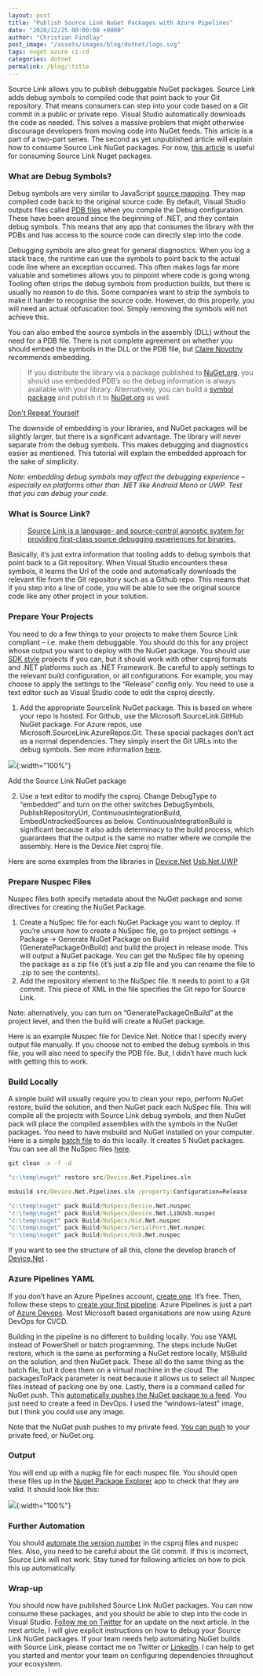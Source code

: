 ```yaml
---
layout: post
title: "Publish Source Link NuGet Packages with Azure Pipelines"
date: "2020/12/25 00:00:00 +0000"
author: "Christian Findlay"
post_image: "/assets/images/blog/dotnet/logo.svg"
tags: nuget azure ci-cd
categories: dotnet
permalink: /blog/:title
---
```


Source Link allows you to publish debuggable NuGet packages. Source Link adds debug symbols to compiled code that point back to your Git repository. That means consumers can step into your code based on a Git commit in a public or private repo. Visual Studio automatically downloads the code as needed. This solves a massive problem that might otherwise discourage developers from moving code into NuGet feeds. This article is a part of a two-part series. The second as yet unpublished article will explain how to consume Source Link NuGet packages. For now, [this article](https://www.meziantou.net/how-to-debug-nuget-packages-using-sourcelink.htm) is useful for consuming Source Link Nuget packages.

### What are Debug Symbols?

Debug symbols are very similar to JavaScript [source mapping](https://developers.google.com/web/tools/chrome-devtools/javascript/source-maps). They map compiled code back to the original source code. By default, Visual Studio outputs files called [PDB files](https://en.wikipedia.org/wiki/Program_database) when you compile the Debug configuration. These have been around since the beginning of .NET, and they contain debug symbols. This means that any app that consumes the library with the PDBs and has access to the source code can directly step into the code.

Debugging symbols are also great for general diagnostics. When you log a stack trace, the runtime can use the symbols to point back to the actual code line where an exception occurred. This often makes logs far more valuable and sometimes allows you to pinpoint where code is going wrong. Tooling often strips the debug symbols from production builds, but there is usually no reason to do this. Some companies want to strip the symbols to make it harder to recognise the source code. However, do this properly, you will need an actual obfuscation tool. Simply removing the symbols will not achieve this.

You can also embed the source symbols in the assembly (DLL) without the need for a PDB file. There is not complete agreement on whether you should embed the symbols in the DLL or the PDB file, but [Claire Novotny](https://twitter.com/clairernovotny) recommends embedding.

> If you distribute the library via a package published to [NuGet.org](https://nuget.org), you should use embedded PDB’s so the debug information is always available with your library. Alternatively, you can build a [symbol package](https://docs.microsoft.com/nuget/create-packages/symbol-packages-snupkg) and publish it to [NuGet.org](https://nuget.org) as well.

[Don't Repeat Yourself](https://devblogs.microsoft.com/dotnet/producing-packages-with-source-link/#dont-repeat-yourself)

The downside of embedding is your libraries, and NuGet packages will be slightly larger, but there is a significant advantage. The library will never separate from the debug symbols. This makes debugging and diagnostics easier as mentioned. This tutorial will explain the embedded approach for the sake of simplicity.

_Note: embedding debug symbols may affect the debugging experience – especially on platforms other than .NET like Android Mono or UWP. Test that you can debug your code._

### What is Source Link?

> [Source Link is a language- and source-control agnostic system for providing first-class source debugging experiences for binaries.](https://github.com/dotnet/sourcelink)

Basically, it’s just extra information that tooling adds to debug symbols that point back to a Git repository. When Visual Studio encounters these symbols, it learns the Url of the code and automatically downloads the relevant file from the Git repository such as a Github repo. This means that if you step into a line of code, you will be able to see the original source code like any other project in your solution.

### Prepare Your Projects

You need to do a few things to your projects to make them Source Link compliant – i.e. make them debuggable. You should do this for any project whose output you want to deploy with the NuGet package. You should use [SDK style](https://docs.microsoft.com/en-us/dotnet/core/project-sdk/overview) projects if you can, but it should work with other csproj formats and .NET platforms such as .NET Framework. Be careful to apply settings to the relevant build configuration, or all configurations. For example, you may choose to apply the settings to the “Release” config only. You need to use a text editor such as Visual Studio code to edit the csproj directly.

1.  Add the appropriate Sourcelink NuGet package. This is based on where your repo is hosted. For Github, use the Microsoft.SourceLink.GitHub NuGet package. For Azure repos, use Microsoft.SourceLink.AzureRepos.Git. These special packages don’t act as a normal dependencies. They simply insert the Git URLs into the debug symbols. See more information [here](https://github.com/dotnet/sourcelink#githubcom-and-github-enterprise).

![](/assets/images/blog/dotnet/nuget.png){:width="100%"}

Add the Source Link NuGet package

2.  Use a text editor to modify the csproj. Change DebugType to “embedded” and turn on the other switches DebugSymbols, PublishRepositoryUrl, ContinuousIntegrationBuild, EmbedUntrackedSources as below. ContinuousIntegrationBuild is significant because it also adds determinacy to the build process, which guarantees that the output is the same no matter where we compile the assembly. Here is the Device.Net csproj file.

<script src="https://gist.github.com/MelbourneDeveloper/0151dc2e6da2cc41f4e9901a4f66b253.js"></script>

Here are some examples from the libraries in [Device.Net](https://github.com/MelbourneDeveloper/Device.Net/blob/57cdf6b00b64bf651d943eca1946f85b1c5035e3/src/Device.Net/Device.Net.csproj#L9) [Usb.Net.UWP](https://github.com/MelbourneDeveloper/Device.Net/blob/57cdf6b00b64bf651d943eca1946f85b1c5035e3/src/Usb.Net.UWP/Usb.Net.UWP.csproj#L21)

### Prepare Nuspec Files

Nuspec files both specify metadata about the NuGet package and some directives for creating the NuGet Package.

1.  Create a NuSpec file for each NuGet Package you want to deploy. If you’re unsure how to create a NuSpec file, go to project settings -> Package -> Generate NuGet Package on Build (GeneratePackageOnBuild) and build the project in release mode. This will output a NuGet package. You can get the NuSpec file by opening the package as a zip file (it’s just a zip file and you can rename the file to .zip to see the contents).
2.  Add the repository element to the NuSpec file. It needs to point to a Git commit. This piece of XML in the file specifies the Git repo for Source Link.

<repository type="git" url="https://github.com/MelbourneDeveloper/Device.Net" commit="38b74bf1bc73735a161642b496c8b04b342c8d28" />

Note: alternatively, you can turn on “GeneratePackageOnBuild” at the project level, and then the build will create a NuGet package.

Here is an example Nuspec file for Device.Net. Notice that I specify every output file manually. If you choose not to embed the debug symbols in this file, you will also need to specify the PDB file. But, I didn’t have much luck with getting this to work.

<script src="https://gist.github.com/MelbourneDeveloper/86e7eb5dfac6b121758cc409a042eda4.js"></script>

### Build Locally

A simple build will usually require you to clean your repo, perform NuGet restore, build the solution, and then NuGet pack each NuSpec file. This will compile all the projects with Source Link debug symbols, and then NuGet pack will place the compiled assemblies with the symbols in the NuGet packages. You need to have msbuild and NuGet installed on your computer. Here is a simple [batch file](https://github.com/MelbourneDeveloper/Device.Net/blob/57cdf6b00b64bf651d943eca1946f85b1c5035e3/Build.bat#L1) to do this locally. It creates 5 NuGet packages. You can see all the NuSpec files [here](https://github.com/MelbourneDeveloper/Device.Net/tree/develop/Build/NuSpecs).

```bat
git clean -x -f -d

"c:\temp\nuget" restore src/Device.Net.Pipelines.sln

msbuild src/Device.Net.Pipelines.sln /property:Configuration=Release

"c:\temp\nuget" pack Build/NuSpecs/Device.Net.nuspec
"c:\temp\nuget" pack Build/NuSpecs/Device.Net.LibUsb.nuspec
"c:\temp\nuget" pack Build/NuSpecs/Hid.Net.nuspec
"c:\temp\nuget" pack Build/NuSpecs/SerialPort.Net.nuspec
"c:\temp\nuget" pack Build/NuSpecs/Usb.Net.nuspec
```

If you want to see the structure of all this, clone the develop branch of [Device.Net](https://github.com/MelbourneDeveloper/Device.Net/tree/develop) .

### Azure Pipelines YAML

If you don’t have an Azure Pipelines account, [create one](https://azure.microsoft.com/en-au/free/search/). It’s free. Then, follow these steps to [create your first pipeline](https://docs.microsoft.com/en-us/azure/devops/pipelines/create-first-pipeline?view=azure-devops&tabs=java%2Ctfs-2018-2%2Cbrowser). Azure Pipelines is just a part of [Azure Devops](https://azure.microsoft.com/en-au/services/devops/). Most Microsoft based organisations are now using Azure DevOps for CI/CD.

Building in the pipeline is no different to building locally. You use YAML instead of PowerShell or batch programming. The steps include NuGet restore, which is the same as performing a NuGet restore locally, MSBuild on the solution, and then NuGet pack. These all do the same thing as the batch file, but it does them on a virtual machine in the cloud. The packagesToPack parameter is neat because it allows us to select all Nuspec files instead of packing one by one. Lastly, there is a command called for NuGet push. This [automatically pushes the NuGet package to a feed](https://docs.microsoft.com/en-us/azure/devops/pipelines/artifacts/nuget?view=azure-devops&tabs=yaml). You just need to create a feed in DevOps. I used the “windows-latest” image, but I think you could use any image.

Note that the NuGet push pushes to my private feed. [You can push](https://docs.microsoft.com/en-us/azure/devops/pipelines/artifacts/nuget?view=azure-devops&tabs=yaml) to your private feed, or NuGet.org.

### Output

You will end up with a nupkg file for each nuspec file. You should open these files up in the [Nuget Package Explorer](https://github.com/NuGetPackageExplorer/NuGetPackageExplorer) app to check that they are valid. It should look like this:

![](/assets/images/blog/dotnet/nugetexplorer.png){:width="100%"}

### Further Automation

You should [automate the version number](https://docs.microsoft.com/en-us/azure/devops/pipelines/process/run-number?view=azure-devops&tabs=yaml) in the csproj files and nuspec files. Also, you need to be careful about the Git commit. If this is incorrect, Source Link will not work. Stay tuned for following articles on how to pick this up automatically.

### Wrap-up

You should now have published Source Link NuGet packages. You can now consume these packages, and you should be able to step into the code in Visual Studio. [Follow me on Twitter](https://twitter.com/CFDevelop) for an update on the next article. In the next article, I will give explicit instructions on how to debug your Source Link NuGet packages. If your team needs help automating NuGet builds with Source Link, please contact me on Twitter or [LinkedIn](https://www.linkedin.com/in/christian-findlay/). I can help to get you started and mentor your team on configuring dependencies throughout your ecosystem.